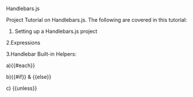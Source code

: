  
Handlebars.js 

  Project Tutorial on Handlebars.js. The following are covered in this tutorial:
  
  
  1. Setting up a Handlebars.js project 
 
 2.Expressions
 
 3.Handlebar Built-in Helpers:
 
  a){{#each}}
  
  b){{#if}} & {{else}} 
  
  c) {{unless}}
